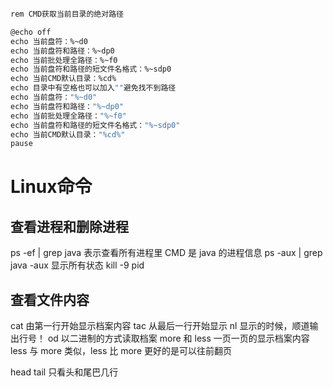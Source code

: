 

```vb

rem CMD获取当前目录的绝对路径

@echo off
echo 当前盘符：%~d0
echo 当前盘符和路径：%~dp0
echo 当前批处理全路径：%~f0
echo 当前盘符和路径的短文件名格式：%~sdp0
echo 当前CMD默认目录：%cd%
echo 目录中有空格也可以加入""避免找不到路径
echo 当前盘符："%~d0"
echo 当前盘符和路径："%~dp0"
echo 当前批处理全路径："%~f0"
echo 当前盘符和路径的短文件名格式："%~sdp0"
echo 当前CMD默认目录："%cd%"
pause

```


# Linux命令
## 查看进程和删除进程
ps -ef | grep java
表示查看所有进程里 CMD 是 java 的进程信息
ps -aux | grep java
-aux 显示所有状态
kill -9 pid

## 查看文件内容

cat   由第一行开始显示档案内容
tac   从最后一行开始显示
nl   显示的时候，顺道输出行号！
od   以二进制的方式读取档案
more 和 less 一页一页的显示档案内容 less 与 more 类似，less 比 more 更好的是可以往前翻页

head tail 只看头和尾巴几行

